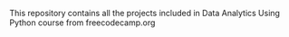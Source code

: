 This repository contains all the projects included in Data Analytics Using Python course from freecodecamp.org 

